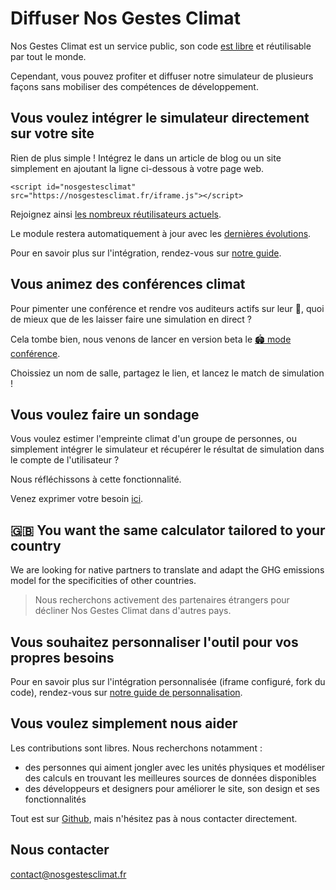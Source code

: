 # Diffuser Nos Gestes Climat

Nos Gestes Climat est un service public, son code [est libre](/documentation) et réutilisable par tout le monde.

Cependant, vous pouvez profiter et diffuser notre simulateur de plusieurs façons sans mobiliser des compétences de développement.

## Vous voulez intégrer le simulateur directement sur votre site

Rien de plus simple ! Intégrez le dans un article de blog ou un site simplement en ajoutant la ligne ci-dessous à votre page web.

`<script id="nosgestesclimat" src="https://nosgestesclimat.fr/iframe.js"></script>`

Rejoignez ainsi [les nombreux réutilisateurs actuels](https://datagir.ademe.fr/apps/nos-gestes-climat/).

Le module restera automatiquement à jour avec les [dernières évolutions](/nouveautés).

Pour en savoir plus sur l'intégration, rendez-vous sur [notre guide](https://github.com/datagir/nosgestesclimat-site/blob/master/PERSONNALISATION.md).

## Vous animez des conférences climat

Pour pimenter une conférence et rendre vos auditeurs actifs sur leur 🤳, quoi de mieux que de les laisser faire une simulation en direct ?

Cela tombe bien, nous venons de lancer en version beta le [🏟️ mode conférence](/conférence).

Choissiez un nom de salle, partagez le lien, et lancez le match de simulation !

## Vous voulez faire un sondage

Vous voulez estimer l'empreinte climat d'un groupe de personnes, ou simplement intégrer le simulateur et récupérer le résultat de simulation dans le compte de l'utilisateur ?

Nous réfléchissons à cette fonctionnalité.

Venez exprimer votre besoin [ici](https://github.com/datagir/nosgestesclimat-site/issues/231).

## 🇬🇧 You want the same calculator tailored to your country

We are looking for native partners to translate and adapt the GHG emissions model for the specificities of other countries.

> Nous recherchons activement des partenaires étrangers pour décliner Nos Gestes Climat dans d'autres pays.

## Vous souhaitez personnaliser l'outil pour vos propres besoins

Pour en savoir plus sur l'intégration personnalisée (iframe configuré, fork du code), rendez-vous sur [notre guide de personnalisation](https://github.com/datagir/nosgestesclimat-site/blob/master/PERSONNALISATION.md).

## Vous voulez simplement nous aider

Les contributions sont libres. Nous recherchons notamment :

-   des personnes qui aiment jongler avec les unités physiques et modéliser des calculs en trouvant les meilleures sources de données disponibles
-   des développeurs et designers pour améliorer le site, son design et ses fonctionnalités

Tout est sur [Github](https://github.com/datagir/?q=nosgestesclimat&type=&language=&sort=), mais n'hésitez pas à nous contacter directement.

## Nous contacter

contact@nosgestesclimat.fr
